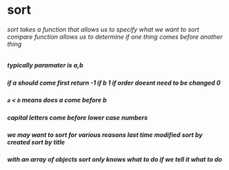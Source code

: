 # sort
###### sort takes a function that allows us to specify what we want to sort compare function allows us to determine if one thing comes before another thing

##### typically paramater is a,b  

##### if a should come first return -1 if b 1 if order doesnt need to be changed 0

##### `a` < `b` means does a come before b

##### capital letters come before lower case numbers

##### we may want to sort for various reasons last time modified sort by created sort by title


##### with an array of objects sort only knows what to do if  we tell it what to do